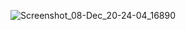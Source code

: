 

![Screenshot_08-Dec_20-24-04_16890](https://github.com/user-attachments/assets/63b8dd7a-14f3-499f-a5ad-e8ebdeb208bc)

